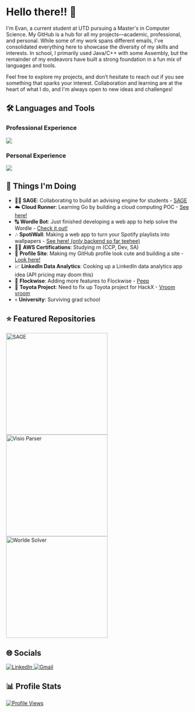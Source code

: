 # Hello there!! 👋
I'm Evan, a current student at UTD pursuing a Master's in Computer Science. My GitHub is a hub for all my projects—academic, professional, and personal. While some of my work spans different emails, I've consolidated everything here to showcase the diversity of my skills and interests. In school, I primarily used Java/C++ with some Assembly, but the remainder of my endeavors have built a strong foundation in a fun mix of languages and tools. 

Feel free to explore my projects, and don’t hesitate to reach out if you see something that sparks your interest. Collaboration and learning are at the heart of what I do, and I'm always open to new ideas and challenges!

## 🛠️ Languages and Tools
### Professional Experience
<p align="left"> <a href="https://github.com/emw8105"><img src="https://skillicons.dev/icons?i=azure,github,aws,postman,cs,nodejs,react,express,js,css,html,"> </a> </p>

### Personal Experience
<p align="left"> <a href="https://github.com/emw8105"><img src="https://skillicons.dev/icons?i=firebase,mongodb,gcp,vercel,github,aws,postman,c,cpp,cs,java,py,nodejs,react,express,js,ts,css,html,flutter,dart,androidstudio,figma"> </a> </p>

## 📌 Things I'm Doing
- 🧙‍♂️ **SAGE**: Collaborating to build an advising engine for students - [SAGE](https://github.com/TheSAGEProject)
- ☁️ **Cloud Runner**: Learning Go by building a cloud computing POC - [See here!](https://github.com/emw8105/cloud-runner)
- 🔠 **Wordle Bot**: Just finished developing a web app to help solve the Wordle - [Check it out!](https://github.com/emw8105/wordle-solver)
- 🎶 **SpotiWall**: Making a web app to turn your Spotify playlists into wallpapers - [See here! (only backend so far teehee)](https://github.com/emw8105/SpotiWall)
- 👨‍🎓 **AWS Certifications**: Studying rn (CCP, Dev, SA)
- 🎨 **Profile Site**: Making my GitHub profile look cute and building a site - [Look here!](https://github.com/emw8105/emw8105)
- 📈 **LinkedIn Data Analytics**: Cooking up a LinkedIn data analytics app idea (API pricing may doom this)
- 🐥 **Flockwise**: Adding more features to Flockwise - [Peep](https://github.com/devAgant/Flockwise)
- 🚗 **Toyota Project**: Need to fix up Toyota project for HackX - [Vroom vroom](https://github.com/ANaq21/hackx)
- 💀 **University**: Surviving grad school

## ⭐ Featured Repositories
<p align="left">
  <a href="https://github.com/TheSAGEProject/SAGE"><img width="278" src="https://denvercoder1-github-readme-stats.vercel.app/api/pin/?username=TheSAGEProject&repo=SAGE&theme=react&bg_color=1F222E&title_color=F8D866&hide_border=true&icon_color=F8D866&show_icons=false" alt="SAGE"></a>
  <a href="https://github.com/emw8105/visio-parser-tool"><img width="278" src="https://denvercoder1-github-readme-stats.vercel.app/api/pin/?username=emw8105&repo=visio-parser-tool&theme=react&bg_color=1F222E&title_color=F8D866&hide_border=true&icon_color=F8D866&show_icons=false" alt="Visio Parser"></a>
  <a href="https://github.com/emw8105/wordle-solver"><img width="278" src="https://denvercoder1-github-readme-stats.vercel.app/api/pin/?username=emw8105&repo=wordle-solver&theme=react&bg_color=1F222E&title_color=F8D866&hide_border=true&icon_color=F8D866&show_icons=false" alt="Worlde Solver"></a>
</p>

## 🌐 Socials

<p align="left">
  <a href="https://www.linkedin.com/in/evan-wright-718a15258/">
    <img src="https://img.shields.io/badge/LinkedIn-blue?style=for-the-badge&logo=linkedin&logoColor=white" alt="LinkedIn">
  </a>
  <a href="mailto:evanmatt.wright@gmail.com">
    <img src="https://img.shields.io/badge/Gmail-red?style=for-the-badge&logo=gmail&logoColor=white" alt="Gmail">
  </a>
</p>

## 📊 Profile Stats

<p align="left">
  <a href="https://github.com/emw8105">
    <img src="https://komarev.com/ghpvc/?username=emw8105&style=for-the-badge&color=yellow" alt="Profile Views">
  </a>
</p>

<!---
[![Top Langs](https://github-readme-stats.vercel.app/api/top-langs/?username=emw8105&layout=compact&theme=radical)](https://github.com/anuraghazra/github-readme-stats)

![Evan's GitHub stats](https://github-readme-stats.vercel.app/api?username=emw8105&show_icons=true&theme=radical)
--->
